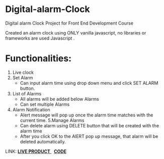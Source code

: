 # Digital-alarm-Clock
Digital alarm Clock Project for Front End Development Course

Created an alarm clock using ONLY vanilla javascript, no libraries or frameworks are used Javascript .

# Functionalities:

 1. Live clock
 2. Set Alarm
    - Can input alarm time using drop down menu and click SET ALARM button.
 3. List of Alarms
    - All alarms will be added below Alarms
    - Can set multiple Alarms
 4. Alarm Notification
    - Alert message will pop up once the alarm time matches with the current time.
 5.Manage Alarms
    - Can delete alarm using DELETE button that will be created with the alarm time
    - After you click OK to the AlERT pop up message, that alarm will be deleted automatically.
  

LINK: <a href = "https://alarmclock-js.netlify.app/"> <b>LIVE PRODUCT</b> </a>  &nbsp; <a href = "https://thecodermanrr.github.io/Digital-alarm-Clock/"> <b>CODE</b> </a> <br>

